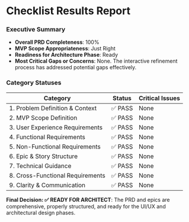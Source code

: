 # Checklist Results Report
### Executive Summary
- **Overall PRD Completeness**: 100%
- **MVP Scope Appropriateness**: Just Right
- **Readiness for Architecture Phase**: Ready
- **Most Critical Gaps or Concerns**: None. The interactive refinement process has addressed potential gaps effectively.

### Category Statuses

| Category | Status | Critical Issues |
| --- | --- | --- |
| 1. Problem Definition & Context | ✅ PASS | None |
| 2. MVP Scope Definition | ✅ PASS | None |
| 3. User Experience Requirements | ✅ PASS | None |
| 4. Functional Requirements | ✅ PASS | None |
| 5. Non-Functional Requirements | ✅ PASS | None |
| 6. Epic & Story Structure | ✅ PASS | None |
| 7. Technical Guidance | ✅ PASS | None |
| 8. Cross-Functional Requirements | ✅ PASS | None |
| 9. Clarity & Communication | ✅ PASS | None |

**Final Decision: ✅ READY FOR ARCHITECT**: The PRD and epics are comprehensive, properly structured, and ready for the UI/UX and architectural design phases.